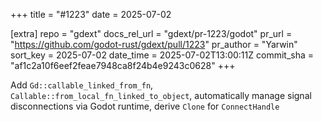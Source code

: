 +++
title = "#1223"
date = 2025-07-02

[extra]
repo = "gdext"
docs_rel_url = "gdext/pr-1223/godot"
pr_url = "https://github.com/godot-rust/gdext/pull/1223"
pr_author = "Yarwin"
sort_key = 2025-07-02
date_time = 2025-07-02T13:00:11Z
commit_sha = "af1c2a10f6eef2feae7948ca8f24b4e9243c0628"
+++

Add  `Gd::callable_linked_from_fn`, `Callable::from_local_fn_linked_to_object`, automatically manage signal disconnections via Godot runtime, derive `Clone` for `ConnectHandle`
